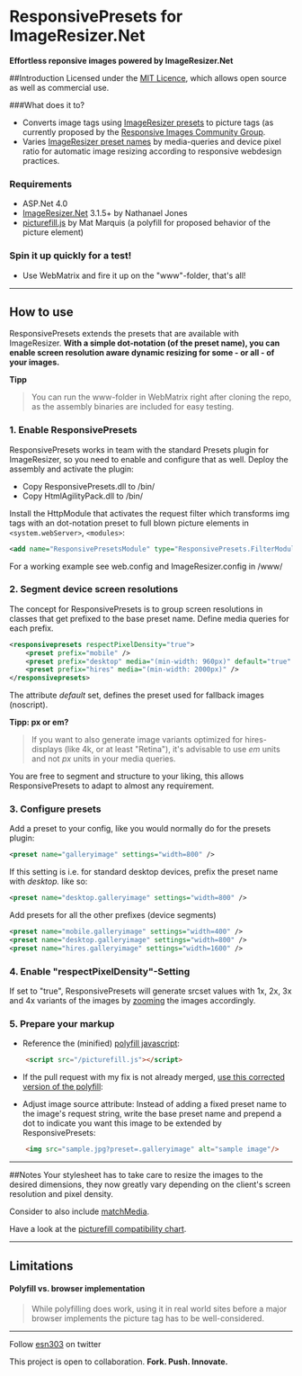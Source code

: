 # ResponsivePresets for ImageResizer.Net**Effortless reponsive images powered by ImageResizer.Net**##IntroductionLicensed under the [MIT Licence](http://www.opensource.org/licenses/mit-license.php), which allows open source as well as commercial use.###What does it to?* Converts image tags using [ImageResizer presets](http://imageresizing.net/plugins/presets) to picture tags (as currently proposed by the [Responsive Images Community Group](http://www.w3.org/community/respimg/). * Varies [ImageResizer preset names](http://imageresizing.net/plugins/presets) by media-queries and device pixel ratio for automatic image resizing according to responsive webdesign practices.### Requirements* ASP.Net 4.0* [ImageResizer.Net](www.imageresizing.net) 3.1.5+ by Nathanael Jones* [picturefill.js](https://github.com/Wilto/picturefill-proposal) by Mat Marquis (a polyfill for proposed behavior of the picture element)### Spin it up quickly for a test!* Use WebMatrix and fire it up on the "www"-folder, that's all!----## How to useResponsivePresets extends the presets that are available with ImageResizer. **With a simple dot-notation (of the preset name), you can enable screen resolution aware dynamic resizing for some - or all - of your images.****Tipp**>You can run the www-folder in WebMatrix right after cloning the repo, as the assembly binaries are included for easy testing.### 1. Enable ResponsivePresetsResponsivePresets works in team with the standard Presets plugin for ImageResizer, so you need to enable and configure that as well. Deploy the assembly and activate the plugin:* Copy ResponsivePresets.dll to /bin/* Copy HtmlAgilityPack.dll to /bin/Install the HttpModule that activates the request filter which transforms img tags with an dot-notation preset to full blown picture elements in `<system.webServer>`, `<modules>`:```xml<add name="ResponsivePresetsModule" type="ResponsivePresets.FilterModule.ActivateFilterModule, ResponsivePresets"/>```For a working example see web.config and ImageResizer.config in /www/### 2. Segment device screen resolutionsThe concept for ResponsivePresets is to group screen resolutions in classes that get prefixed to the base preset name. Define media queries for each prefix.```xml<responsivepresets respectPixelDensity="true">	<preset prefix="mobile" />	<preset prefix="desktop" media="(min-width: 960px)" default="true" />	<preset prefix="hires" media="(min-width: 2000px)" /></responsivepresets>```The attribute *default* set, defines the preset used for fallback images (noscript).**Tipp: px or em?**> If you want to also generate image variants optimized for hires-displays (like 4k, or at least "Retina"), it's advisable to use _em_ units and not _px_ units in your media queries. You are free to segment and structure to your liking, this allows ResponsivePresets to adapt to almost any requirement.### 3. Configure presetsAdd a preset to your config, like you would normally do for the presets plugin:    ```xml<preset name="galleryimage" settings="width=800" />```If this setting is i.e. for standard desktop devices, prefix the preset name with *desktop.* like so:    ```xml<preset name="desktop.galleryimage" settings="width=800" />```Add presets for all the other prefixes (device segments)    ```xml<preset name="mobile.galleryimage" settings="width=400" /><preset name="desktop.galleryimage" settings="width=800" /><preset name="hires.galleryimage" settings="width=1600" />```### 4. Enable "respectPixelDensity"-SettingIf set to "true", ResponsivePresets will generate srcset values with 1x, 2x, 3x and 4x variants of the images by [zooming](http://imageresizing.net/docs/reference) the images accordingly.### 5. Prepare your markup* Reference the (minified) [polyfill javascript](https://github.com/Wilto/picturefill-proposal):```html	<script src="/picturefill.js"></script>```* If the pull request with my fix is not already merged, [use this corrected version of the polyfill](https://github.com/Wilto/picturefill-proposal/pull/2):* Adjust image source attribute: Instead of adding a fixed preset name to the image's request string, write the base preset name and prepend a dot to indicate you want this image to be extended by ResponsivePresets:```html	<img src="sample.jpg?preset=.galleryimage" alt="sample image"/>```----##NotesYour stylesheet has to take care to resize the images to the desired dimensions, they now greatly vary depending on the client's screen resolution and pixel density.Consider to also include [matchMedia](https://github.com/paulirish/matchMedia.js/).Have a look at the [picturefill compatibility chart](https://github.com/Wilto/picturefill-proposal#support).----## Limitations#### Polyfill vs. browser implementation>While polyfilling does work, using it in real world sites before a major browser implements the picture tag has to be well-considered.----Follow [esn303](https://twitter.com/#!/esn303) on twitterThis project is open to collaboration. **Fork. Push. Innovate.**
